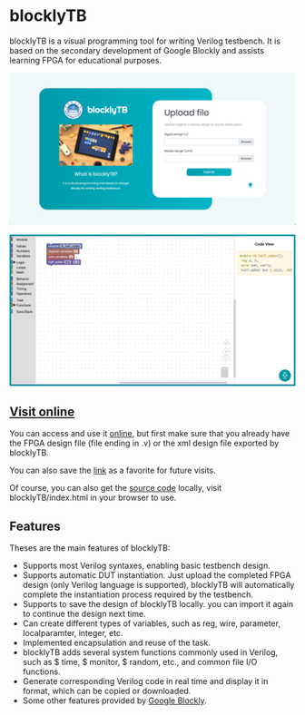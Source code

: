 # blocklyTB #

blocklyTB is a visual programming tool for writing Verilog testbench. 
It is based on the secondary development of Google Blockly and assists learning FPGA for educational purposes.

![screenshot1](assets/screenshot1.png)

![screenshot2](assets/screenshot2.png) 

## [Visit online](https://yasminyt.github.io/blocklyTB/)

You can access and use it [online](https://yasminyt.github.io/blocklyTB/), 
but first make sure that you already have the FPGA design file (file ending in .v) or 
the xml design file exported by blocklyTB.

You can also save the [link](https://yasminyt.github.io/blocklyTB/) as a favorite for future visits.

Of course, you can also get the [source code](https://github.com/yasminyt/blocklyTB) locally, 
visit blocklyTB/index.html in your browser to use.

## Features ##
Theses are the main features of blocklyTB:

- Supports most Verilog syntaxes, enabling basic testbench design.
- Supports automatic DUT instantiation. Just upload the completed FPGA design (only Verilog language is supported), 
  blocklyTB will automatically complete the instantiation process required by the testbench.
- Supports to save the design of blocklyTB locally. you can import it again to continue the design next time.
- Can create different types of variables, such as reg, wire, parameter, localparamter, integer, etc.
- Implemented encapsulation and reuse of the task.
- blocklyTB adds several system functions commonly used in Verilog, such as $ time, $ monitor, $ random, etc., 
  and common file I/O functions.
- Generate corresponding Verilog code in real time and display it in format, which can be copied or downloaded.
- Some other features provided by [Google Blockly](https://developers.google.com/blockly/).


